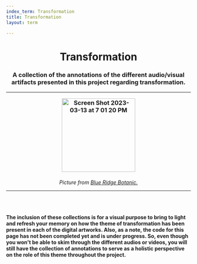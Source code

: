 ```yaml
---
index_term: Transformation
title: Transformation
layout: term

---
```

<h1><center>Transformation</center>
<h3><center>A collection of the annotations of the different audio/visual artifacts presented in this project regarding transformation.</center>
<hr>
<p style="text-align:center;"><img width="200" alt="Screen Shot 2023-03-13 at 7 01 20 PM" src="https://user-images.githubusercontent.com/122332459/224858207-efb7c32d-94f4-4970-a8ce-e44fc0e22691.png">

  </p>
<h6><center>Picture from <a href="https://www.blueridgebotanic.com/blog/florilegium">Blue Ridge Botanic.</a></center>
<hr>
<br>
<h4>The inclusion of these collections is for a visual purpose to bring to light and refresh your memory on how the theme of transformation has been present in each of the digital artworks. Also, as a note, the code for this page has not been completed yet and is under progress. So, even though you won't be able to skim through the different audios or videos, you will still have the collection of annotations to serve as a holistic perspective on the role of this theme throughout the project. </h4>
